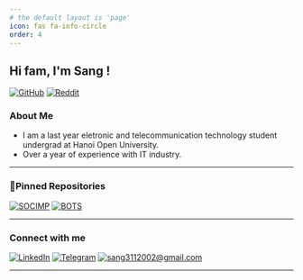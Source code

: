 ```yaml
---
# the default layout is 'page'
icon: fas fa-info-circle
order: 4
---
```

## Hi fam, I'm Sang !
[![GitHub](https://img.shields.io/badge/github-%23100000.svg?&style=for-the-badge&logo=github&logoColor=white)](https://github.com/phamthanhsang-cs)
[![Reddit](https://img.shields.io/badge/reddit-%23FF4500.svg?&style=for-the-badge&logo=reddit&logoColor=white)](https://www.reddit.com/user/Wooden-Lab6963/)

### About Me


- I am a last year eletronic and telecommunication technology student undergrad at Hanoi Open University.
- Over a year of experience with IT industry.

---

### 📌Pinned Repositories
[![SOCIMP](https://github-readme-stats.vercel.app/api/pin/?username=phamthanhsang-cs&repo=SOC-in-my-Pocket&title_color=ffffff&icon_color=3DEA6F&text_color=3DEA6F&bg_color=091258)](https://github.com/phamthanhsang-cs/SOC-in-my-Pocket)
[![BOTS](https://github-readme-stats.vercel.app/api/pin/?username=phamthanhsang-cs&repo=Boss-of-the-SOC&title_color=ffffff&icon_color=3DEA6F&text_color=3DEA6F&bg_color=091258)](https://github.com/phamthanhsang-cs/Boss-of-the-SOC)

---

### Connect with me
[![LinkedIn](https://img.shields.io/badge/linkedin-%230077B5.svg?&style=for-the-badge&logo=linkedin&logoColor=white)](https://www.linkedin.com/in/phamthanhsang0311/)
[![Telegram](https://img.shields.io/badge/-Telegram-2CA5E0?style=for-the-badge&logo=telegram&logoColor=white)](https://t.me/sangpham0311)
[![sang3112002@gmail.com](https://img.shields.io/badge/-sang3112002@gmail.com-D14836?style=for-the-badge&logo=gmail&logoColor=white)](mailto:sang3112002@gmail.com)

-----



